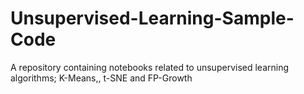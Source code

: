 # Unsupervised-Learning-Sample-Code
A repository containing notebooks related to unsupervised learning algorithms; K-Means,, t-SNE and FP-Growth 
